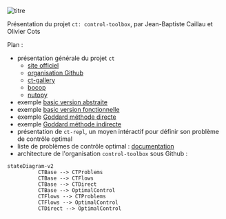 ![titre](https://github.com/control-toolbox/frunam/assets/66357348/a22d1051-7930-4df9-9f89-1adfe20e1c27)

Présentation du projet `ct: control-toolbox`, par Jean-Baptiste Caillau et Olivier Cots

Plan :

- présentation générale du projet `ct`
  - [site officiel](https://control-toolbox.org)
  - [organisation Github](https://github.com/control-toolbox)
  - [ct-gallery](https://ct.gitlabpages.inria.fr/gallery/)
  - [bocop](https://github.com/control-toolbox/bocop)
  - [nutopy](https://ct.gitlabpages.inria.fr/nutopy/)
- exemple [basic version abstraite](basic_abstract.jl)
- exemple [basic version fonctionnelle](basic_functional.jl)
- exemple [Goddard méthode directe](goddard_direct.jl)
- exemple [Goddard méthode indirecte](goddard_indirect.jl)
- présentation de `ct-repl`, un moyen intéractif pour définir son problème de contrôle optimal
- liste de problèmes de contrôle optimal : [documentation](https://control-toolbox.org/CTProblems.jl/)
- architecture de l'organisation `control-toolbox` sous Github :

```mermaid
stateDiagram-v2
          CTBase --> CTProblems
          CTBase --> CTFlows
          CTBase --> CTDirect
          CTBase --> OptimalControl
          CTFlows --> CTProblems
          CTFlows --> OptimalControl
          CTDirect --> OptimalControl
```
